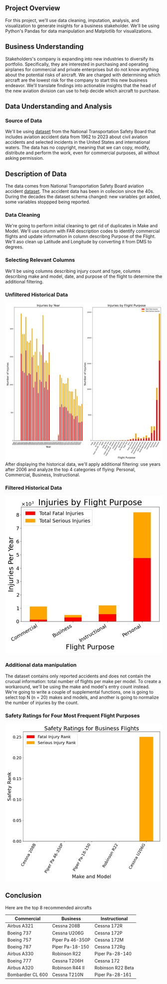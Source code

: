 
## Project Overview

For this project, we'll use data cleaning, imputation, analysis, and visualization to generate insights for a business stakeholder. We'll be using Python's Pandas for data manipulation and Matplotlib for visualizations.

## Business Understanding

Stakeholders's company is expanding into new industries to diversify its portfolio. Specifically, they are interested in purchasing and operating airplanes for commercial and private enterprises but do not know anything about the potential risks of aircraft. We are charged with determining which aircraft are the lowest risk for the company to start this new business endeavor. We'll translate findings into actionable insights that the head of the new aviation division can use to help decide which aircraft to purchase.

##  Data Understanding and Analysis

### Source of Data
We'll be using [dataset](https://www.kaggle.com/datasets/khsamaha/aviation-accident-database-synopses) from the National Transportation Safety Board that includes aviation accident data from 1962 to 2023 about civil aviation accidents and selected incidents in the United States and international waters. The data has no copyright, meaning that we can copy, modify, distribute and perform the work, even for commercial purposes, all without asking permission.

## Description of Data

The data comes from National Transportation Safety Board aviation accident [dataset](https://www.ntsb.gov/Pages/AviationQueryV2.aspx).
The accident data has been in collecion since the 40s. During the decades the dataset schema changed: new variables got added, some variables stoppped being reported.

### Data Cleaning

We're going to perform initial cleaning to get rid of duplicates in Make and Model. 
We'll use column with FAR description codes to identify commercial flights and update information in column describng Purpose of the Flight. We'll aso clean up Latitude and Longitude by converting it from DMS to degrees.

### Selecting Relevant Columns

We'll be using columns describing injury count and type, columns describing make and model, date, and purpose of the flight to determine the additional filtering.

### Unfiltered Historical Data

![Historical data](results/Inj_By_FlightPurpose_Unfiltered.jpeg)
After displaying the historical data, we'll apply additional filtering: use years after 2006 and analyze the top 4 categories of flying: Personal, Commercial, Business, Instructional. 

### Filtered Historical Data

![Historical data](results/Inj_By_FlightPurpose_Filtered.jpeg)

### Additional data manipulation
The dataset contains only reported accidents and does not contain the crucual information: total number of flights per make per model. To create a workaround, we'll be using the make and model's entry count instead. We're going to write a couple of supplemental functions, one is going to select top N (n = 20) makes and models, and another is going to normalize the number of injuries by the count. 

### Safety Ratings for Four Most Frequent Flight Purposes

![Rated Safety Data](results/Inj_By_Flight_Business.jpeg)

## Conclusion
Here are the top 8 recommended aircrafts 

| Commercial          | Business               | Instructional         |
|---------------------|------------------------|------------------------|
| Airbus A321         | Cessna 208B            | Cessna 172R            |
| Boeing 737          | Cessna U206G           | Cessna 172P            |
| Boeing 757          | Piper Pa 46-350P       | Cessna 172M            |
| Boeing 787          | Piper Pa-18-150        | Cessna 172Rg           |
| Airbus A330         | Robinson R22           | Piper Pa-28-140        |
| Boeing 777          | Cessna T206H           | Cessna 172             |
| Airbus A320         | Robinson R44 II        | Robinson R22 Beta      |
| Bombardier CL 600    | Cessna T210N           | Piper Pa-28-161        |